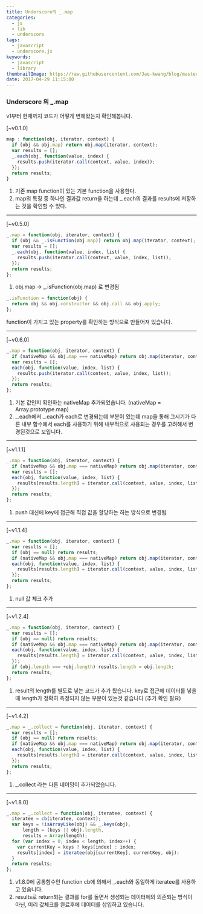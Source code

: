 ```yaml
---
title: Underscore의 _.map 
categories: 
  - js
  - lib
  - underscore
tags:
  - javascript
  - underscore.js
keywords:
  - javascript
  - library
thumbnailImage: https://raw.githubusercontent.com/Jae-kwang/blog/master/source/img/underscore.png
date: 2017-04-29 11:15:00
---
```


### Underscore 의 _.map

v1부터 현재까지 코드가 어떻게 변해왔는지 확인해봅니다.

<!-- more -->

[~v0.1.0]
```javascript
map : function(obj, iterator, context) {
  if (obj && obj.map) return obj.map(iterator, context);
  var results = [];
  _.each(obj, function(value, index) {
    results.push(iterator.call(context, value, index));
  });
  return results;
}
```
1. 기존 map function이 있는 기본 function을 사용한다.
2. map의 특징 중 하나인 결과값 return을 하는데 _.each의 결과를 results에 저장하는 것을 확인할 수 있다.
-------------------------------------------------
[~v0.5.0]
``` javascript
_.map = function(obj, iterator, context) {
  if (obj && _.isFunction(obj.map)) return obj.map(iterator, context);
  var results = [];
  _.each(obj, function(value, index, list) {
    results.push(iterator.call(context, value, index, list));
  });
  return results;
};
```
1. obj.map -> _.isFunction(obj.map) 로 변경됨

``` javascript
_.isFunction = function(obj) {
  return obj && obj.constructor && obj.call && obj.apply;
};
```
function이 가지고 있는 property를 확인하는 방식으로 만들어져 있습니다.

-------------------------------------------------
[~v0.6.0]
``` javascript
_.map = function(obj, iterator, context) {
  if (nativeMap && obj.map === nativeMap) return obj.map(iterator, context);
  var results = [];
  each(obj, function(value, index, list) {
    results.push(iterator.call(context, value, index, list));
  });
  return results;
};
```
1. 기본 값인지 확인하는 nativeMap 추가되었습니다.
   (nativeMap = Array.prototype.map)
2. _.each에서 _.each가 each로 변경되는데 부분이 있는데 map을 통해 그시기가 다른 내부 함수에서 each를 사용하기 위해 내부적으로 사용되는 경우를 고려해서 변경된것으로 보입니다.
-------------------------------------------------

[~v1.1.1]
``` javascript
_.map = function(obj, iterator, context) {
  if (nativeMap && obj.map === nativeMap) return obj.map(iterator, context);
  var results = [];
  each(obj, function(value, index, list) {
    results[results.length] = iterator.call(context, value, index, list);
  });
  return results;
};
```
1. push 대신에 key에 접근해 직접 값을 할당하는 하는 방식으로 변경됨

-------------------------------------------------

[~v1.1.4]
``` javascript
_.map = function(obj, iterator, context) {
  var results = [];
  if (obj == null) return results;
  if (nativeMap && obj.map === nativeMap) return obj.map(iterator, context);
  each(obj, function(value, index, list) {
    results[results.length] = iterator.call(context, value, index, list);
  });
  return results;
};
```
1. null 값 체크 추가

-------------------------------------------------
[~v1.2.4]
``` javascript
_.map = function(obj, iterator, context) {
  var results = [];
  if (obj == null) return results;
  if (nativeMap && obj.map === nativeMap) return obj.map(iterator, context);
  each(obj, function(value, index, list) {
    results[results.length] = iterator.call(context, value, index, list);
  });
  if (obj.length === +obj.length) results.length = obj.length;
  return results;
};
```
1. result의 length를 별도로 넣는 코드가 추가 됬습니다.
   key로 접근해 데이터를 넣을때 length가 정확히 측정되지 않는 부분이 있는것 같습니다
   (추가 확인 필요)
-------------------------------------------------
[~v1.4.2]
``` javascript
_.map = _.collect = function(obj, iterator, context) {
  var results = [];
  if (obj == null) return results;
  if (nativeMap && obj.map === nativeMap) return obj.map(iterator, context);
  each(obj, function(value, index, list) {
    results[results.length] = iterator.call(context, value, index, list);
  });
  return results;
};
```
1. _.collect 라는 다른 네이밍이 추가되었습니다.

-------------------------------------------------
[~v1.8.0]
```javascript
_.map = _.collect = function(obj, iteratee, context) {
  iteratee = cb(iteratee, context);
  var keys = !isArrayLike(obj) && _.keys(obj),
      length = (keys || obj).length,
      results = Array(length);
  for (var index = 0; index < length; index++) {
    var currentKey = keys ? keys[index] : index;
    results[index] = iteratee(obj[currentKey], currentKey, obj);
  }
  return results;
};
```
1. v1.8.0에 공통함수인 function cb에 의해서 _.each와 동일하게 iteratee를 사용하고 있습니다.
2. results로 return되는 결과를 for를 돌면서 생성되는 데이터에의 의존되는 방식이 아닌, 미리 값체크를 완료후에 데이터를 삽입하고 있습니다.